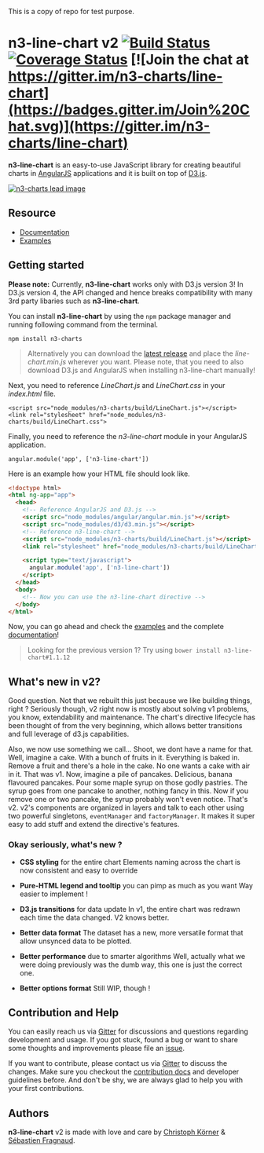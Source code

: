This is a copy of repo for test purpose.

# n3-line-chart v2 [![Build Status](https://travis-ci.org/n3-charts/line-chart.svg?branch=dev)](https://travis-ci.org/n3-charts/line-chart) [![Coverage Status](https://coveralls.io/repos/n3-charts/line-chart/badge.svg?branch=dev&pouet=tut)](https://coveralls.io/r/n3-charts/line-chart?branch=dev) [![Join the chat at https://gitter.im/n3-charts/line-chart](https://badges.gitter.im/Join%20Chat.svg)](https://gitter.im/n3-charts/line-chart)

**n3-line-chart** is an easy-to-use JavaScript library for creating beautiful charts in [AngularJS][angular-home] applications and it is built on top of [D3.js][d3-home].

[![n3-charts lead image](https://cloud.githubusercontent.com/assets/2969388/12079874/36579ec8-b249-11e5-8c7f-ee3f724ff886.png)](http://codepen.io/chaosmail/pen/xZgPmp/)

## Resource

* [Documentation][n3-home]
* [Examples][n3-examples]

## Getting started

**Please note:** Currently, **n3-line-chart** works only with D3.js version 3! In D3.js version 4, the API changed and hence breaks compatibility with many 3rd party libaries such as **n3-line-chart**.

You can install **n3-line-chart** by using the `npm` package manager and running following command from the terminal.

`npm install n3-charts`

> Alternatively you can download the [latest release][n3-releases] and place the *line-chart.min.js* wherever you want. Please note, that you need to also download D3.js and AngularJS when installing n3-line-chart manually!

Next, you need to reference *LineChart.js* and *LineChart.css* in your *index.html* file.

```
<script src="node_modules/n3-charts/build/LineChart.js"></script>
<link rel="stylesheet" href="node_modules/n3-charts/build/LineChart.css">
```

Finally, you need to reference the *n3-line-chart* module in your AngularJS application.

```angular.module('app', ['n3-line-chart'])```

Here is an example how your HTML file should look like.

```html
<!doctype html>
<html ng-app="app">
  <head>
    <!-- Reference AngularJS and D3.js -->
    <script src="node_modules/angular/angular.min.js"></script>
    <script src="node_modules/d3/d3.min.js"></script>
    <!-- Reference n3-line-chart -->
    <script src="node_modules/n3-charts/build/LineChart.js"></script>
    <link rel="stylesheet" href="node_modules/n3-charts/build/LineChart.css">

    <script type="text/javascript">
      angular.module('app', ['n3-line-chart'])
    </script>
  </head>
  <body>
    <!-- Now you can use the n3-line-chart directive -->
  </body>
</html>
```

Now, you can go ahead and check the [examples][n3-examples] and the complete [documentation][n3-home]!

> Looking for the previous version 1? Try using `bower install n3-line-chart#1.1.12`

## What's new in v2?

Good question. Not that we rebuilt this just because we like building things, right ? Seriously though, v2 right now is mostly about solving v1 problems, you know, extendability and maintenance. The chart's directive lifecycle has been thought of from the very beginning, which allows better transitions and full leverage of d3.js capabilities.

Also, we now use something we call... Shoot, we dont have a name for that. Well, imagine a cake. With a bunch of fruits in it. Everything is baked in. Remove a fruit and there's a hole in the cake. No one wants a cake with air in it. That was v1. Now, imagine a pile of pancakes. Delicious, banana flavoured pancakes. Pour some maple syrup on those godly pastries. The syrup goes from one pancake to another, nothing fancy in this. Now if you remove one or two pancake, the syrup probably won't even notice. That's v2. v2's components are organized in layers and talk to each other using two powerful singletons, `eventManager` and `factoryManager`. It makes it super easy to add stuff and extend the directive's features.

### Okay seriously, what's new ?

* **CSS styling** for the entire chart
   Elements naming across the chart is now consistent and easy to override

* **Pure-HTML legend and tooltip** you can pimp as much as you want
   Way easier to implement !

* **D3.js transitions** for data update
   In v1, the entire chart was redrawn each time the data changed. V2 knows better.

* **Better data format**
   The dataset has a new, more versatile format that allow unsynced data to be plotted.

* **Better performance** due to smarter algorithms
   Well, actually what we were doing previously was the dumb way, this one is just the correct one.

* **Better options format**
   Still WIP, though !

## Contribution and Help

You can easily reach us via [Gitter][n3-gitter] for discussions and questions regarding development and usage. If you got stuck, found a bug or want to share some thoughts and improvements please file an [issue][n3-issue].

If you want to contribute, please contact us via [Gitter][n3-gitter] to discuss the changes. Make sure you checkout the [contribution docs][n3-contribution] and developer guidelines before. And don't be shy, we are always glad to help you with your first contributions.

## Authors

**n3-line-chart** v2 is made with love and care by [Christoph Körner](https://github.com/chaosmail) & [Sébastien Fragnaud](https://github.com/lorem--ipsum).

[angular-home]: https://angularjs.org/ "AngularJS"
[d3-home]: https://d3js.org/ "D3.js"
[n3-home]: http://n3-charts.github.io/line-chart "n3-charts Home"
[n3-examples]: http://n3-charts.github.io/line-chart/#/examples "n3-charts Examples"
[n3-releases]: https://github.com/n3-charts/line-chart/releases "n3-charts Releases"
[n3-gitter]: https://gitter.im/n3-charts/line-chart "n3-charts Gitter"
[n3-issue]: https://github.com/n3-charts/line-chart/issues
[n3-contribution]: https://github.com/n3-charts/line-chart/wiki/Contribution
